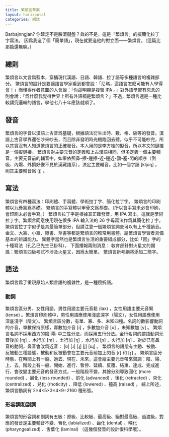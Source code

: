 ```yaml
---
title: 繁煩言草案
layout: horizontal
categories: 網誌
---
```

Barbajnngjan? 你確定不是臉滾鍵盤？眞的不是，這是「繁煩言」的擬簡化拉丁字寫法。
因爲我造了個「簡單語」，現在就要造他的對立面——繁煩言。（這篇比那篇還無聊。）

## 總則
繁煩言以文言爲藍本，穿插現代漢語、日語、韓語、拉丁語等多種語言的複雜部分。
繁煩言的設計是要讓語言學家看到都會說：「尼瑪，這語言怎麼可能有人學得會！」而懂得作者意圖的人會說：「你這明顯是複習 IPA 。」對外語學習有怨念的則會說：「爲什麼我覺得世界上所有外語都是繁煩言？」不過，繁煩言還是一種比較講究邏輯的語言，學他七八十年應該就順了。

## 發音
繁煩言的字音以漢語上古音爲基礎，根據語法衍生出時、數、格、級等的發音。漢語上古音學界還在吵來吵去，而且除非發明時光機跑回去聽，似乎不可能吵完，所以其實沒有人知道繁煩言的正確發音。本人用的是李方桂的擬音，所以本文的鏈接是一個擬鏈接。
繁煩言對主要元音的定義和上古漢語相同，但多定義一個主要輔音。主要元音前的輔音中，如果依照鼻-擦-邊擦-近-邊近-顫-塞-閃的順序（倒吸、內爆、外擠好像不見於漢藏語系），決定主要輔音。比如一個字讀 [kljuŋ] ，則其主要輔音爲 [j] 。

## 寫法
繁煩言有四種寫法：印刷體、手寫體、學術拉丁字、簡化拉丁字。
繁煩言的印刷體以九疊篆爲基礎。
繁煩言的手寫體以甲骨文爲基礎。（所以會手寫未必會印刷，會印刷未必會手寫。）
繁煩言拉丁字是根據其正確發音，用 IPA 寫出，這就是學術拉丁字。繁煩言同意使用現在很多 IPA 輸入法的 26 字母寫法作爲其簡化拉丁字。繁煩言拉丁字似乎是其最簡單部分，但請注意一個繁煩言詞彙可以有上千種讀音。
金文、大篆、小篆、隸書、草書等都是繁煩言的較常用書體，請繁煩言學習者具備基本的辨識能力。
異體字當然也是繁煩言生活的重要組成部分，比如「回」字的十種寫法（孔乙巳先生已掛科）。
下面播報兩則消息：
敎育部針對火星文的闢謠：繁煩言四級考試不涉及火星文，因爲太簡單。
繁煩言新考綱將添加二簡字。

## 語法
繁煩言爲了重現原始人類言語的複雜性，是一種屈折語。

### 動詞
繁煩言區分男、女性用語。男性用語主要元音鬆 (lax) ，女性用語主要元音緊 (tense) 。繁煩言印刷體中，男性用語應使用淺底深字（陽文），女性用語應使用深底淺字（陰文）。
繁煩言區分數，有單、寡、多、未知四種。名詞的數影響動詞的介音，單數保持原樣，寡數加介音 [i] ，多數加介音 [u] ，未知數加 [y] 。
繁煩言名詞不採用西方的陰-陽-中三性分法，而採用五行分法。金行名詞的謂語動詞元音後加 [ɱ] ，木行加 [m] ，土行加 [ɳ] ，水行加 [ɲ] ，火行加 [ɴ] 。對於已有鼻音的動詞，鼻音會改爲近音： [ʋ] [ɹ] [ɻ] [j] [ɰ] 。
繁煩言的語態有主動、被動、反被動三種語態，被動和反被動會在主要元音前加上閃音 [ɾ] 和 [ɽ] 。
繁煩言區分時態，在時間上有一般、過去、現在、未來，這會給主要元音帶來聲調：陰、陽、上、去。階段上有一般、開始、進行、暫停、延續、反覆、結束、達成、完成進行，會改變主要元音的發音方式，一般階段不變，其餘分別導致圓化 (more rounded) 、展化 (less rounded) 、前化 (advanced) 、後化 (retracted) 、央化 (centralized) 、兒化 (rhoticity) 、降低 (lowered) 、擡高 (raised) 。
綜上所述，繁煩言動詞有 2×4×5×3×4×9=2160 種形態。

### 形容詞和副詞
繁煩言的形容詞和副詞有五級：原級、比較級、最高級、絕對最高級、過渡級，對應的發音是主要輔音不變、脣化 (labialized) 、齒化 (dental) 、喉化 (pharyngealized) 、舌葉化 (laminal) （這幾個發音的設計很科學哦）。